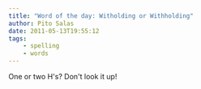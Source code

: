 ```yaml
---
title: "Word of the day: Witholding or Withholding"
author: Pito Salas
date: 2011-05-13T19:55:12
tags:
    - spelling
    - words
---
```




One or two H's? Don't look it up!


